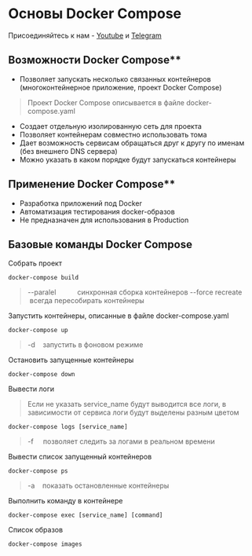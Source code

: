 # Основы Docker Compose

Присоединяйтесь к нам - [Youtube](https://www.youtube.com/channel/UCqC3c7UHtwoX2wy7fdHc6gg) и [Telegram](https://t.me/devops_mops)
<br>

## Возможности Docker Compose**
- Позволяет запускать несколько связанных контейнеров (многоконтейнерное приложение, проект Docker Compose)
> Проект Docker Compose описывается в файле docker-compose.yaml
- Создает отдельную изолированную сеть для проекта
- Позволяет контейнерам совместно использовать тома
- Дает возможность сервисам обращаться друг к другу по именам (без внешнего DNS сервера)
- Можно указать в каком порядке будут запускаться контейнеры

## Применение Docker Compose**
- Разработка приложений под Docker
- Автоматизация тестирования docker-образов
- Не предназначен для использования в Production

## Базовые команды Docker Compose

Собрать проект
```
docker-compose build
```
>--paralel           синхронная сборка контейнеров
>--force recreate    всегда пересобирать контейнеры

Запустить контейнеры, описанные в файле docker-compose.yaml
```
docker-compose up
```
>-d    запустить в фоновом режиме

Остановить запущенные контейнеры
```
docker-compose down
```

Вывести логи 
>Если не указать service_name будут выводится все логи, в зависимости от сервиса логи будут выделены разным цветом
```
docker-compose logs [service_name]
```
>-f     позволяет следить за логами в реальном времени

Вывести список запущенный контейнеров
```
docker-compose ps
```
>-a    показать остановленные контейнеры

Выполнить команду в контейнере
```
docker-compose exec [service_name] [command]
```

Список образов
```
docker-compose images
```